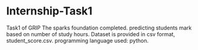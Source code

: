 # Internship-Task1
Task1 of GRIP The sparks foundation completed. predicting students mark based on number of study hours. Dataset is provided in csv format, student_score.csv. programming language used: python.
